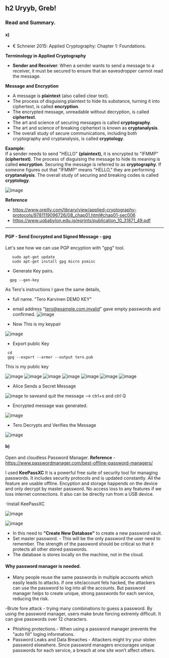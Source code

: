 ## h2 Uryyb, Greb!

### Read and Summary.

#### x) 
- € Schneier 2015: Applied Cryptography: Chapter 1: Foundations.

**Terminology in Applied Cryptography**  
- **Sender and Receiver**: When a sender wants to send a message to a receiver, it must be secured to ensure that an eavesdropper cannot read the message.

**Message and Encryption**  
- A message is **plaintext** (also called clear text).
- The process of disguising plaintext to hide its substance, turning it into ciphertext, is called **encryption**.
- The encrypted message, unreadable without decryption, is called **ciphertext**.
- The art and science of securing messages is called **cryptography**.
- The art and science of breaking ciphertext is known as **cryptanalysis**.
- The overall study of secure communications, including both cryptography and cryptanalysis, is called **cryptology**.

**Example**:  
If a sender needs to send "HELLO" **(plaintext)**, it is encrypted to "IFMMP" **(ciphertext)**. The process of disguising the message to hide its meaning is called **encryption**. Securing the message is referred to as **cryptography**. If someone figures out that "IFMMP" means "HELLO," they are performing **cryptanalysis**. The overall study of securing and breaking codes is called **cryptology**.

  ![image](https://github.com/user-attachments/assets/54a04c91-8b44-4009-9ac5-78e5bdd16c7c)

**Reference** 
- https://www.oreilly.com/library/view/applied-cryptography-protocols/9781119096726/08_chap01.html#chap01-sec006
- https://www.uobabylon.edu.iq/eprints/publication_10_31871_49.pdf
---
#### PGP - Send Encrypted and Signed Message - gpg
Let's see how we can use PGP encyption with "gpg" tool. 
```
   sudo apt-get update
   sudo apt-get install gpg micro psmisc
  ```
- Generate Key pairs.
```
  gpg --gen-key
```
As Tero's instructions I gave the same details, 
 - full name. "Tero Karvinen DEMO KEY" 
 - email address "tero@example.com.invalid"
   gave empty passwords and confirmed.
![image](https://github.com/user-attachments/assets/4a2f4fab-efe1-48a3-9dcc-aa0ec57ff2a3)

- Now This is my keypair

![image](https://github.com/user-attachments/assets/38f228af-1818-4e38-91a9-c47d72f96685)
- Export public Key
```
 cd
 gpg --export --armor --output tero.pub
```
This is my public key

![image](https://github.com/user-attachments/assets/f119f7f2-e40a-4fc0-b48d-f7d61a7fa3a9)
![image](https://github.com/user-attachments/assets/4c4ed38a-4106-4b10-99c1-46c0f182ef6b)
![image](https://github.com/user-attachments/assets/684867f4-5ec5-454f-9ad5-54d79c1ba241)
![image](https://github.com/user-attachments/assets/bcd32ced-a326-4f25-88d9-e98019edd3b2)
![image](https://github.com/user-attachments/assets/f736a291-4d8e-4934-8370-c111d45a9db3)
![image](https://github.com/user-attachments/assets/b088a463-e854-43bc-856b-e4dae0929f3b)
![image](https://github.com/user-attachments/assets/623f025a-2cef-4276-939c-959a0290faf4)

- Alice Sends a Secret Message
  
![image](https://github.com/user-attachments/assets/df34cfaa-60e6-454c-b11b-f16a1e4c92f6)
to saveand quit the message --> ctrl+s and ctrl Q

- Encrypted message was generated.

![image](https://github.com/user-attachments/assets/49c5eb48-ab85-44f9-b0cd-e65d64d06a96)

- Tero Decrypts and Verifies the Message
  
![image](https://github.com/user-attachments/assets/e36b1319-6051-41a5-adaa-d85c670f5dfd)


#### b)
Open and cloudless Password Manager. 
**Reference** - https://www.passwordmanager.com/best-offline-password-managers/

I used **KeePassXC**
It is a powerful free suite of security tool for managing passwords. It includes security protocols and is updated constantly. All the feature are usable offline. Encyption and storage happends on the device and only decrypt by master password. 
No access loss to any features if we loss internet connections. It also can be directly run from a USB device. 

-Install KeePassXC

![image](https://github.com/user-attachments/assets/e7aa2b73-38ad-430f-9d15-3744596cd9cb)

![image](https://github.com/user-attachments/assets/28f9f203-1840-4ad1-86ea-23639a19d573)

- In this need to **"Create New Database"** to create a new password vault. 
- Set master password. - This will be the only password the user need to remember. The strength of the password should be critical so that it protects all other stored passwords. 
- The database is stores locally on the machine, not in the cloud.


#### Why password manager is needed. 
- Many people reuse the same passwords in multiple accounts which easily leads to attacks.
  if one site/account fets hacked, the attackers can use the password to log into all the accounts. But password manager helps to create unique, strong passwords for each service, reducing the risk.

-Brute fore attack - trying many combinations to guess a password. By using the password manager, users make brute forcing extremly difficult. It can give passwords over 12 characters. 

- Phishing protections.- When using a password manager prevents the "auto fill" loging informations.
- Password Leaks and Data Breaches - Attackers might try your stolen password elsewhere. Since password managers encourages unique passwords for each service, a breach at one site won’t affect others.





